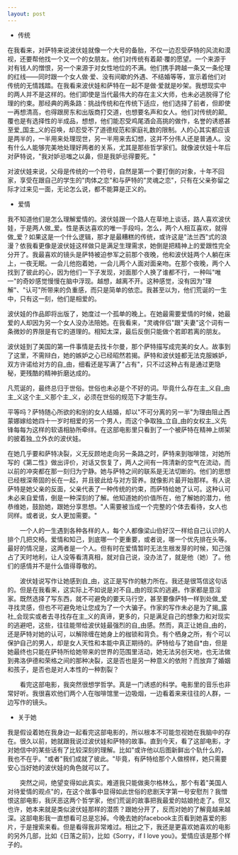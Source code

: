 ```yaml
---
layout: post
---
```


- 传统

在我看来，对萨特来说波伏娃就像一个大号的备胎，不仅一边忍受萨特的风流和漠视，还要帮他找一个又一个的女朋友。他们对传统有着颠·覆的愿望。一个来源于对有钱人的憎恨，另一个来源于对女性地位的不满。他们携手跨越一条又一条伦理的红线——同时跟一个女人做·爱、没有间歇的外遇、不结婚等等，宣示着他们对传统的无情践踏。在我看来波伏娃和萨特在一起不是做·爱就是吵架。我想现实中的两人并不是这样的。他们即使是当代最伟大的存在主义大师，也未必逃脱得了伦理的约束。那经典的两条路：挑战传统和在传统下适应，他们选择了前者，但即使一再想清高，也得跟房东和出版商打交道，也想要名声和女人。他们对传统的颠_覆也是有选择性的半成品，想想，他们能忍受鸡尾酒会高挑的做作，名誉的诱惑甚至爱_国主_义的召唤，却忍受不了道德规范和家庭礼数的限制。人的心其实都应该是两半的，一半用来处理现世，另一半用来去幻想，这并不分伟人还是普通人。没有什么人能够完美地处理好两者的关系，尤其是那些哲学家们。就像波伏娃十年后对萨特说，"我对妒忌嗤之以鼻，但是我妒忌得要死。"
  
对波伏娃来说，父母是传统的一个符号，自然是第一个要打倒的对象，十年不回家，享受在跟自己的学生的"肉体之恋"和与萨特的"灵魂之恋"，只有在父亲弥留之际才过来见一面，无论怎么说，都不能算是正义的。

  * 爱情

我不知道他们是怎么理解爱情的。波伏娃跟一个路人在草地上谈话，路人喜欢波伏娃，于是两人做_爱。性是表达喜欢的唯一手段吗，怎么，两个人相互喜欢，就得做_爱？如果这是一个什么逻辑，那才是最糟糕的传统，或许这是"法兰西"式的浪漫？依我看更像是波伏娃这样做只是满足生理需求，她倒是把精神上的爱跟性完全分开了。我最喜欢的镜头是萨特被迫参军之前那个夜晚，他和波伏娃两个人躺在床上，一夜无眠。一会儿他抱着她，一会儿两个人面对面亲吻。在那个夜晚，两个人找到了彼此的心，因为他们一下子发现，对面那个人换了谁都不行，一种叫"唯一"的奇妙感觉慢慢在脑中浮现。越想，越离不开。这种感觉，没有因为"理解"、"认可"所带来的负重感，而只是简单的依恋。我甚至以为，他们荒诞的一生中，只有这一刻，他们是相爱的。
  
波伏娃的作品即将出版了，她度过一个孤单的晚上。在她最需要爱情的时候，她最爱的人却因为另一个女人没办法陪她。在我看来，"灵魂伴侣"跟"夫妻"这个词有一条微妙的界限是有它的道理的。相知太深，最后反倒只能做个若即若离的朋友。
  
波伏娃到了美国的第一件事情是去找卡尔曼，那个萨特描写成完美的女人。故事到了这里，不需辩白，她的嫉妒之心已经昭然若揭。萨特和波伏娃都无法克服嫉妒，双方许诺给对方的自_由，细看还是写满了"占有"，只不过这种占有是通过更隐秘，更残酷的精神折磨达成的。
  
凡荒诞的，最终总归于世俗。世俗也未必是个不好的词。毕竟什么存在主_义自_由主_义这个主_义那个主_义，必须在世俗的规范下才能生存。
  
平等吗？萨特随心所欲的和别的女人结婚，却以"不可分离的另一半"为理由阻止西蒙娜嫁给她四十一岁时相爱的另一个男人，而这个争取独_立自_由的女权主_义先锋每每为这样的软语相胁所牵绊。在这部电影里只看到了一个被萨特在精神上绑架的披着独_立外衣的波伏娃。
  
在她几乎要和萨特决裂，义无反顾地走向另一条路之时，萨特来到咖啡馆，对她所写的《第二性》做出评价，对话又恢复了，两人之间有一阵清新的空气在流动，而以前的冲突都在那一刻归为宁静。她与萨特之间的联系是无法切断的。他们的思想已经根深蒂固的长在一起，并且彼此给与对方营养。就像影片最开始那样。有人说萨特是她父亲的反面，父亲代表了一种传统的约束，而萨特给她了认可。这种认可未必来自爱情，倒是一种深刻的了解。他知道她的价值所在，他了解她的潜力，他恭维她，鼓励她，跟她分享思想。"人需要被当成一个完整的个体去看待，女人也同样。或者说，女人更加需要。"
  
　　一个人的一生遇到各种各样的人，每个人都像梁山伯好汉一样给自己认识的人排个几把交椅。爱情和知己，到底哪一个更重要，或者说，哪一个优先排在头等。最好的情况是，这两者是一个人。但有时在爱情暂时无法生根发芽的时候，知己强占了天时地利，让人没等看清真相，就对自己说，没办法了，就是他（她）了。他们的感情并不是什么值得尊敬的。
  
　　波伏娃说写作让她感到自_由，这正是写作的魅力所在。我还是很笃信这句话的。但是在我看来，这实际上不如说是对不自_由的现实的逃避。作家都是意淫家。既然选择了写东西，就不可避免的要天马行空，甚至要像萨特一样到处做_爱寻找灵感，但也不可避免地让您成为了一个大骗子。作家的写作未必是为了揭_露社_会现实或者去寻找存在主_义的真谛，更多的，只是满足自己的想象力和对现实的逃避吧，这些，往往能带给波伏娃最强烈的自_由感。然而，真正让她自_由的，还是萨特对她的认可，以解除缠在她身上的枷锁和背负。有个栖身之所，有个可以保护自己的男人，却是女人天性和本能中真正期待的。萨特给与了她自*由，但是她最终也只能在萨特所给她带来的世界的范围里活动，她无法另创天地，也无法做到弗洛伊德和荣格之间的那种决裂，这是否也是另一种意义的依附？而放弃了婚姻和孩子，是否也是对人本性的一种割裂？
  
　　看完这部电影，我突然很想学哲学。真是一门诱惑的科学。电影里的音乐也非常好听。我很喜欢他们两个人在咖啡馆里一边吸烟，一边看着来来往往的人群，一边写作的镜头。

  * 关于她

我是假设着她在我身边一起看完这部电影的，所以根本不可能忽视她在我脑中的存在。很久以前，她就跟我说过波伏娃和萨特的故事。直到今天，看了这部电影，才对她信中的某些话有了比较深刻的理解。比如"或许他以后图新鲜出个轨什么的，我也不在乎。"或者"我们成就了彼此。"毕竟，有萨特给那个人做榜样，她只需要安心当好她的波伏娃的角色就可以了。
  
　　突然之间，绝望变得如此真实。难道我只能做奥尔格林么，那个有着"美国人对待爱情的观点"的，在这个故事中显得如此世俗的悲剧天字第一号安慰剂？我憎恨这部电影，我厌恶这两个哲学家，他们荒诞的故事把我最爱的姑娘抢走了。但又也许，她本来就是类似波伏娃那样的潜质？跟她分开了，反而对她的了解竟越来越深。这部电影我一直想看可总是忘掉。今晚去她的facebook主页看到她喜爱的影片，于是搜索来看。但是看得我非常难过。相比之下，我还是更喜欢她喜欢的电影的另外几部，比如《日落之前》，比如《Sorry，if I love you》。爱情应该是那个样子的。